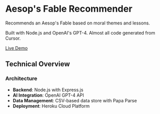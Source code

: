 # Aesop's Fable Recommender

Recommends an Aesop's Fable based on moral themes and lessons. 

Built with Node.js and OpenAI's GPT-4. Almost all code generated from Cursor. 

[Live Demo](https://aesop-fable-backend-2fff4d554cf5.herokuapp.com)

## Technical Overview

### Architecture
- **Backend**: Node.js with Express.js
- **AI Integration**: OpenAI GPT-4 API
- **Data Management**: CSV-based data store with Papa Parse
- **Deployment**: Heroku Cloud Platform